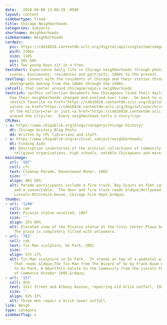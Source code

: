 ```yaml
---
date:   2018-09-08 13:08:29 -0500
layout: content
sidebartype: fixed
title: Chicago Neighborhoods
categories: subjects
shortname: Neighborhoods
sidebarname: Neighborhoods
cardpic:
  pic: https://cdm16818.contentdm.oclc.org/digital/api/singleitem/image/cfc/138/default.jpg
  pich: 230px
  size: 110%
  pos: 50% 50%
  alt: Two young boys sit in a tree.
textshort: Experience daily life in Chicago neighborhoods through photographs of street
  scenes, businesses, residences and portraits, 1860s to the present.
textlong: Connect with the residents of Chicago and their stories through these fascinating
  photographs dating from the 1860s through the 1990s.
catcoll: that center around Chicago&rsquo;s neighborhoods
textrich: <p>This collection documents how Chicagoans lived their daily lives and
  how their neighborhoods changed and evolved over time.  Go back to <a href="https://cdm16818.contentdm.oclc.org/digital/search/collection/dtd!hdg!rwk!cfc!ahs!rvw/searchterm/schools/field/subjec/mode/all/conn/and/order/nosort/ad/asc">school</a>,
  revisit favorite <a href="https://cdm16818.contentdm.oclc.org/digital/search/collection/dtd!hdg!rwk!cfc!ahs!rvw/searchterm/restaurants%20--%20illinois%20--%20chicago/field/subjec/mode/all/conn/and/order/title/ad/asc">restaurants</a>,
  salute <a href="https://cdm16818.contentdm.oclc.org/digital/search/collection/dtd!hdg!rwk!cfc!ahs!rvw/searchterm/military/field/subjec/mode/all/conn/and/order/nosort">members
  of the military</a> or just <a href="https://cdm16818.contentdm.oclc.org/digital/search/collection/dtd!hdg!rwk!cfc!ahs!rvw/searchterm/transportation/field/subjec/mode/all/conn/and/order/nosort">ride
  around the city</a>.  Every neighborhood tells a story!</p>
CPLRes:
- a: https://www.chipublib.org/blogs/category/chicago-history/
  dt: Chicago History Blog Posts
  dd: Written by CPL librarians and staff.
- a: https://www.chipublib.org/archival_subject/neighborhoods/
  dt: Finding Aids
  dd: Descriptive inventories of the archival collections of community associations,
    religious organizations, high schools, notable Chicagoans and more
mainimage:
  url: '107'
  coll: cfc
  text: Cleanup Parade, Ravenswood Manor, 1965
  size: ''
  align: 90% 50%
  alt: Parade participants include a fire truck, Boy Scouts on foot carrying flags,
    and a convertible.  The door and fire truck reads &ldquo;Hollywood Kiddieland,
    Lincoln-McCormick-Devon, Chicago Fire Dept.&rdquo;
thumbs:
- url: '1248'
  coll: rwk
  text: Picasso statue unveiled, 1967
  size: ''
  align: 25% 60%
  alt: Elevated view of the Picasso statue at the Civic Center Plaza being unveiled.
    The plaza is completely filled with onlookers.
- url: '782'
  coll: rwk
  text: Tin Man sculpture, Oz Park, 2001
  size: ''
  align: 57% 17%
  alt: Tin Man sculpture in Oz Park.  It stands on top of a pedestal with a plaque
    that reads &ldquo;The Tin Man from The Wizard of Oz by Frank Baum Welcomes You
    to Oz Park, A Heartfelt Salute to the Community from the Lincoln Park Chamber
    of Commerce October 1995.&rdquo;
- url: '157'
  coll: dtd
  text: 31st Street and Albany Avenue, repairing old brick outfall, 1936
  size: ''
  align: 62% 37%
  alt: Three men repair a brick sewer outfall.
link: Neigh
type: category
sidebarflag: x
---
```

